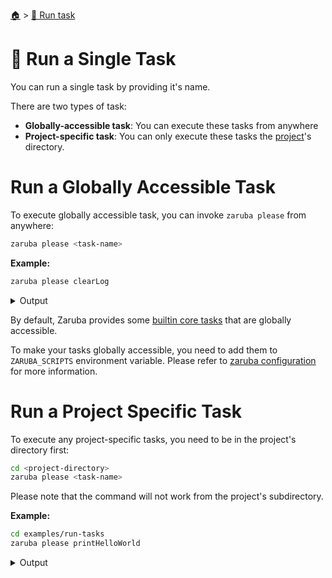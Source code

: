 <!--startTocHeader-->
[🏠](../README.md) > [🏃 Run task](README.md)
# 🍺 Run a Single Task
<!--endTocHeader-->

You can run a single task by providing it's name.

There are two types of task:

* __Globally-accessible task__: You can execute these tasks from anywhere
* __Project-specific task__: You can only execute these tasks the [project](../core-concepts/project/README.md)'s directory.

# Run a Globally Accessible Task

To execute globally accessible task, you can invoke `zaruba please` from anywhere:

```bash
zaruba please <task-name>
```

__Example:__

<!--startCode-->
```bash
zaruba please clearLog
```
 
<details>
<summary>Output</summary>
 
```````
💀 🔎 Job Starting...
         Elapsed Time: 1.152µs
         Current Time: 13:52:31
💀 🏁 Run 🔥 'clearLog' command on /home/gofrendi/zaruba/docs
💀    🚀 clearLog             🔥 Log removed
💀 🎉 Successfully running 🔥 'clearLog' command
💀 🔎 Job Running...
         Elapsed Time: 108.362175ms
         Current Time: 13:52:31
💀 🎉 🎉🎉🎉🎉🎉🎉🎉🎉🎉🎉🎉
💀 🎉 Job Complete!!! 🎉🎉🎉
💀 🔥 Terminating
💀 🔎 Job Ended...
         Elapsed Time: 309.056388ms
         Current Time: 13:52:31
zaruba please clearLog
```````
</details>
<!--endCode-->

 By default, Zaruba provides some [builtin core tasks](../core-tasks/README.md) that are globally accessible.
 
 To make your tasks globally accessible, you need to add them to `ZARUBA_SCRIPTS` environment variable. Please refer to [zaruba configuration](../configuration.md) for more information.

# Run a Project Specific Task

To execute any project-specific tasks, you need to be in the project's directory first:

```bash
cd <project-directory>
zaruba please <task-name>
```

Please note that the command will not work from the project's subdirectory.

__Example:__

<!--startCode-->
```bash
cd examples/run-tasks
zaruba please printHelloWorld
```
 
<details>
<summary>Output</summary>
 
```````
💀 🔎 Job Starting...
         Elapsed Time: 1.841µs
         Current Time: 13:52:31
💀 🏁 Run 🍎 'printHelloWorld' command on /home/gofrendi/zaruba/docs/examples/run-tasks
💀    🚀 printHelloWorld      🍎 hello world
💀 🎉 Successfully running 🍎 'printHelloWorld' command
💀 🔎 Job Running...
         Elapsed Time: 103.106666ms
         Current Time: 13:52:31
💀 🎉 🎉🎉🎉🎉🎉🎉🎉🎉🎉🎉🎉
💀 🎉 Job Complete!!! 🎉🎉🎉
💀 🔥 Terminating
💀 🔎 Job Ended...
         Elapsed Time: 214.341417ms
         Current Time: 13:52:32
zaruba please printHelloWorld
```````
</details>
<!--endCode-->


<!--startTocSubTopic-->
<!--endTocSubTopic-->